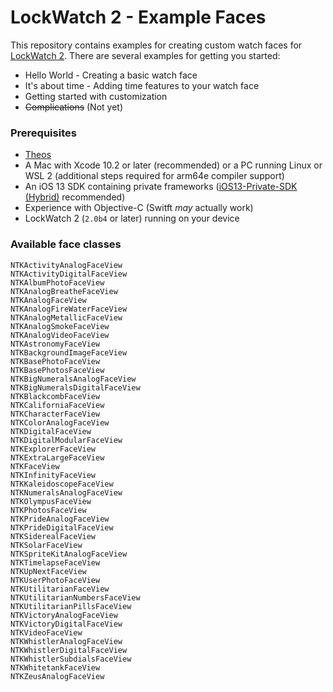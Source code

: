 # LockWatch 2 - Example Faces

This repository contains examples for creating custom watch faces for [LockWatch 2](https://github.com/SniperGER/LockWatch2.). There are several examples for getting you started:

* Hello World - Creating a basic watch face
* It's about time - Adding time features to your watch face
* Getting started with customization
* ~~Complications~~ (Not yet)

### Prerequisites

* [Theos](https://github.com/theos/theos)  
* A Mac with Xcode 10.2 or later (recommended) or a PC running Linux or WSL 2 (additional steps required for arm64e compiler support)  
* An iOS 13 SDK containing private frameworks ([iOS13-Private-SDK (Hybrid)](https://github.com/SniperGER/iOS13-Private-SDK) recommended)  
* Experience with Objective-C (Switft _may_ actually work)
* LockWatch 2 (`2.0b4` or later) running on your device

### Available face classes

```
NTKActivityAnalogFaceView
NTKActivityDigitalFaceView
NTKAlbumPhotoFaceView
NTKAnalogBreatheFaceView
NTKAnalogFaceView
NTKAnalogFireWaterFaceView
NTKAnalogMetallicFaceView
NTKAnalogSmokeFaceView
NTKAnalogVideoFaceView
NTKAstronomyFaceView
NTKBackgroundImageFaceView
NTKBasePhotoFaceView
NTKBasePhotosFaceView
NTKBigNumeralsAnalogFaceView
NTKBigNumeralsDigitalFaceView
NTKBlackcombFaceView
NTKCaliforniaFaceView
NTKCharacterFaceView
NTKColorAnalogFaceView
NTKDigitalFaceView
NTKDigitalModularFaceView
NTKExplorerFaceView
NTKExtraLargeFaceView
NTKFaceView
NTKInfinityFaceView
NTKKaleidoscopeFaceView
NTKNumeralsAnalogFaceView
NTKOlympusFaceView
NTKPhotosFaceView
NTKPrideAnalogFaceView
NTKPrideDigitalFaceView
NTKSiderealFaceView
NTKSolarFaceView
NTKSpriteKitAnalogFaceView
NTKTimelapseFaceView
NTKUpNextFaceView
NTKUserPhotoFaceView
NTKUtilitarianFaceView
NTKUtilitarianNumbersFaceView
NTKUtilitarianPillsFaceView
NTKVictoryAnalogFaceView
NTKVictoryDigitalFaceView
NTKVideoFaceView
NTKWhistlerAnalogFaceView
NTKWhistlerDigitalFaceView
NTKWhistlerSubdialsFaceView
NTKWhitetankFaceView
NTKZeusAnalogFaceView
```